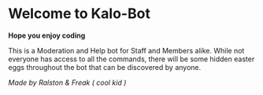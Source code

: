 Welcome to Kalo-Bot
===================

**Hope you enjoy coding**

This is a Moderation and Help bot for Staff and Members alike.
While not everyone has access to all the commands, there will be
some hidden easter eggs throughout the bot that can be discovered
by anyone.

_*Made by Ralston & Freak ( cool kid )*_
